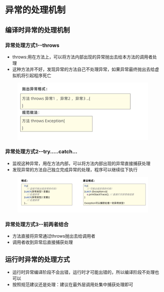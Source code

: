 # 异常的处理机制

## 编译时异常的处理机制

### 异常处理方式1--throws

* throws:用在方法上，可以将方法内部出现的异常抛出去给本方法的调用者处理
* 这种方法并不好，发现异常的方法自己不处理异常，如果异常最终抛出去给虚拟机将引起程序死亡

<figure><img src="../.gitbook/assets/Screen Shot 2022-11-09 at 11.57.26 AM.png" alt=""><figcaption></figcaption></figure>

### 异常处理方式2--try.....catch...

* 监视这种异常，用在方法内部，可以将方法内部出现的异常直接捕获处理
* 发现异常的方法自己独立完成异常的处理，程序可以继续往下执行

<figure><img src="../.gitbook/assets/Screen Shot 2022-11-09 at 12.04.57 PM.png" alt=""><figcaption></figcaption></figure>

### 异常处理方式3--前两者结合

* 方法直接将异常通过throws抛出去给调用者
* 调用者收到异常后直接捕获处理



## 运行时异常的处理方式

* 运行时异常编译阶段不会出错，运行时才可能出错的，所以编译阶段不处理也可以
* 按照规范建议还是处理：建议在最外层调用处集中捕获处理即可

